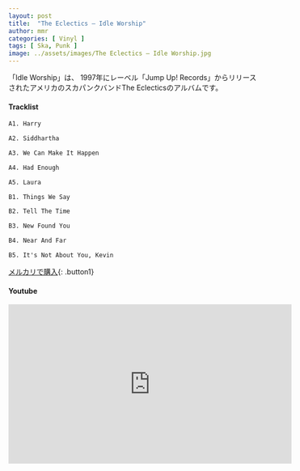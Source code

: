```yaml
---
layout: post
title:  "The Eclectics – Idle Worship"
author: mmr
categories: [ Vinyl ]
tags: [ Ska, Punk ]
image: ../assets/images/The Eclectics – Idle Worship.jpg
---
```


「Idle Worship」は、
1997年にレーベル「Jump Up! Records」からリリースされたアメリカのスカパンクバンドThe Eclecticsのアルバムです。


#### Tracklist
```md
A1. Harry

A2. Siddhartha

A3. We Can Make It Happen

A4. Had Enough

A5. Laura

B1. Things We Say

B2. Tell The Time

B3. New Found You

B4. Near And Far

B5. It's Not About You, Kevin
```

[メルカリで購入](https://jp.mercari.com/item/m30039999033?afid=6142608987){: .button1}

#### Youtube
<iframe width="560" height="315" src="https://www.youtube.com/embed/WmUk00-yjyA?si=21WltiWT7Vp6VxFn" title="YouTube video player" frameborder="0" allow="accelerometer; autoplay; clipboard-write; encrypted-media; gyroscope; picture-in-picture; web-share" referrerpolicy="strict-origin-when-cross-origin" allowfullscreen></iframe>